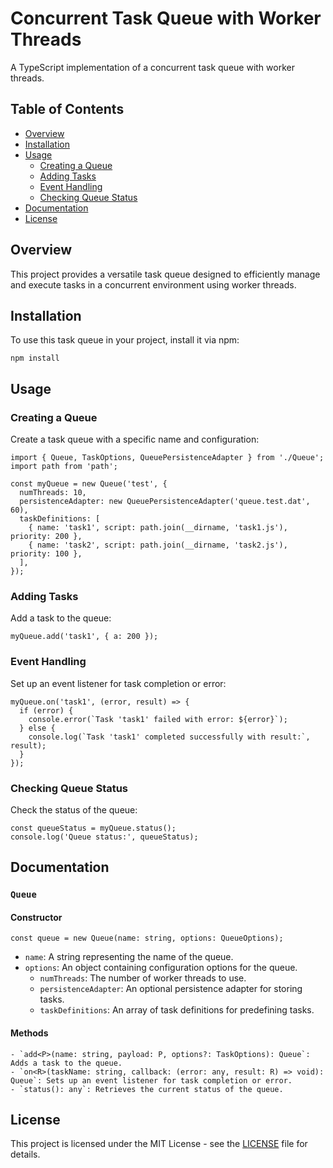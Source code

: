 # Concurrent Task Queue with Worker Threads

A TypeScript implementation of a concurrent task queue with worker threads.

## Table of Contents
- [Overview](#overview)
- [Installation](#installation)
- [Usage](#usage)
  - [Creating a Queue](#creating-a-queue)
  - [Adding Tasks](#adding-tasks)
  - [Event Handling](#event-handling)
  - [Checking Queue Status](#checking-queue-status)
- [Documentation](#documentation)
- [License](#license)

## Overview

This project provides a versatile task queue designed to efficiently manage and execute tasks in a concurrent environment using worker threads.

## Installation

To use this task queue in your project, install it via npm:

```
npm install
```

## Usage

### Creating a Queue

Create a task queue with a specific name and configuration:

```
import { Queue, TaskOptions, QueuePersistenceAdapter } from './Queue';
import path from 'path';

const myQueue = new Queue('test', {
  numThreads: 10,
  persistenceAdapter: new QueuePersistenceAdapter('queue.test.dat', 60),
  taskDefinitions: [
    { name: 'task1', script: path.join(__dirname, 'task1.js'), priority: 200 },
    { name: 'task2', script: path.join(__dirname, 'task2.js'), priority: 100 },
  ],
});
```

### Adding Tasks

Add a task to the queue:

```
myQueue.add('task1', { a: 200 });
```

### Event Handling

Set up an event listener for task completion or error:

```
myQueue.on('task1', (error, result) => {
  if (error) {
    console.error(`Task 'task1' failed with error: ${error}`);
  } else {
    console.log(`Task 'task1' completed successfully with result:`, result);
  }
});
```

### Checking Queue Status

Check the status of the queue:

```
const queueStatus = myQueue.status();
console.log('Queue status:', queueStatus);
```

## Documentation

### `Queue`

#### Constructor

```
const queue = new Queue(name: string, options: QueueOptions);
```

- `name`: A string representing the name of the queue.
- `options`: An object containing configuration options for the queue.
  - `numThreads`: The number of worker threads to use.
  - `persistenceAdapter`: An optional persistence adapter for storing tasks.
  - `taskDefinitions`: An array of task definitions for predefining tasks.

#### Methods

```
- `add<P>(name: string, payload: P, options?: TaskOptions): Queue`: Adds a task to the queue.
- `on<R>(taskName: string, callback: (error: any, result: R) => void): Queue`: Sets up an event listener for task completion or error.
- `status(): any`: Retrieves the current status of the queue.
```

## License

This project is licensed under the MIT License - see the [LICENSE](LICENSE) file for details.
